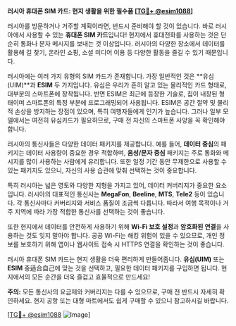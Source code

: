 **러시아 휴대폰 SIM 카드: 현지 생활을 위한 필수품 [[TG💪+ @esim1088](https://t.me/s/esim1088)]**

러시아를 방문하거나 거주할 계획이라면, 반드시 준비해야 할 것이 있습니다. 바로 러시아에서 사용할 수 있는 **휴대폰 SIM 카드**입니다! 현지에서 휴대전화를 사용하는 것은 단순히 통화나 문자 메시지를 보내는 것 이상입니다. 러시아의 다양한 장소에서 데이터를 활용해 길 찾기, 온라인 쇼핑, 소셜 미디어 이용 등 다양한 활동을 즐길 수 있기 때문입니다.

러시아에는 여러 가지 유형의 SIM 카드가 존재합니다. 가장 일반적인 것은 **유심(UIM)**과 **ESIM** 두 가지입니다. 유심은 우리가 흔히 알고 있는 물리적인 카드 형태로, 대부분의 스마트폰에 장착됩니다. 반면 ESIM은 최근에 등장한 기술로, 칩이 내장된 형태이며 스마트폰의 특정 부분에 프로그래밍되어 사용됩니다. ESIM은 공간 절약 및 물리적 손상을 방지하는 장점이 있으며, 특히 여행자들에게 인기가 높습니다. 그러나 일부 모델에서는 여전히 유심카드가 필요하므로, 구매 전 자신의 스마트폰 사양을 꼭 확인해야 합니다.

러시아의 통신사들은 다양한 데이터 패키지를 제공합니다. 예를 들어, **데이터 중심**의 패키지는 데이터 사용량이 중요한 경우 적합하며, **음성/문자 중심** 패키지는 주로 통화와 메시지를 많이 사용하는 사람에게 유리합니다. 또한 일정 기간 동안 무제한으로 사용할 수 있는 패키지도 있으니, 자신의 사용 습관에 맞춰 선택하는 것이 중요합니다.

특히 러시아는 넓은 영토와 다양한 지형을 가지고 있어, 데이터 커버리지가 중요한 요소입니다. 러시아의 대표적인 통신사는 **MegaFon**, **Beeline**, **MTS**, **Tele2** 등이 있습니다. 각 통신사마다 커버리지와 서비스 품질이 조금씩 다릅니다. 따라서 여행 목적이나 거주 지역에 따라 가장 적합한 통신사를 선택하는 것이 좋습니다.

또한 현지에서 데이터를 안전하게 사용하기 위해 **Wi-Fi 보호 설정**과 **암호화된 연결**을 사용하는 것도 잊지 말아야 합니다. 공공 Wi-Fi는 해킹 위험이 있을 수 있으므로, 개인 정보를 보호하기 위해 앱이나 웹사이트 접속 시 HTTPS 연결을 확인하는 것이 좋습니다.

러시아 휴대폰 SIM 카드는 현지 생활을 더욱 편리하게 만들어줍니다. **유심(UIM)** 또는 **ESIM** 중适合自己에 맞는 것을 선택하고, 필요한 데이터 패키지를 구입하면 됩니다. 현지에서의 모든 순간을 더욱 즐겁고 효율적으로 만드세요!

**주의:** 모든 통신사의 요금제와 커버리지는 다를 수 있으므로, 구매 전 반드시 자세히 확인하세요. 현지 공항 또는 대형 마트에서도 쉽게 구매할 수 있으니 참고하시길 바랍니다.

[[TG💪+ @esim1088](https://t.me/s/esim1088) ![Image](https://i.postimg.cc/Y0z9fWf4/image.png)]